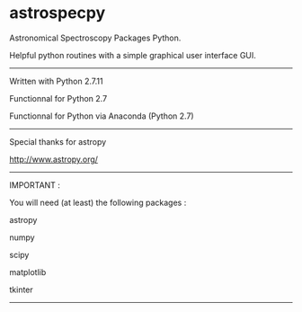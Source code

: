 # astrospecpy

Astronomical Spectroscopy Packages Python.

Helpful python routines with a simple graphical user interface GUI.

--------------------------------------------
Written with Python 2.7.11

Functionnal for Python 2.7

Functionnal for Python via Anaconda (Python 2.7)

--------------------------------------------
Special thanks for astropy 

http://www.astropy.org/

--------------------------------------------
IMPORTANT :

You will need (at least) the following packages :

  astropy

  numpy

  scipy

  matplotlib

  tkinter

--------------------------------------------
